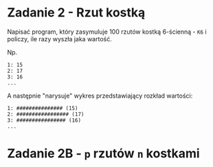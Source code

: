 # Zadanie 2 - Rzut kostką

Napisać program, który zasymuluje 100 rzutów kostką 6-ścienną - `K6` i policzy, ile razy wyszła jaka wartość.

Np.
```
1: 15
2: 17
3: 16
...
```

A następnie "narysuje" wykres przedstawiający rozkład wartości:
```
1: ############### (15)
2: ################# (17)
3: ################ (16)
...
```

# Zadanie 2B - `p` rzutów `n` kostkami

